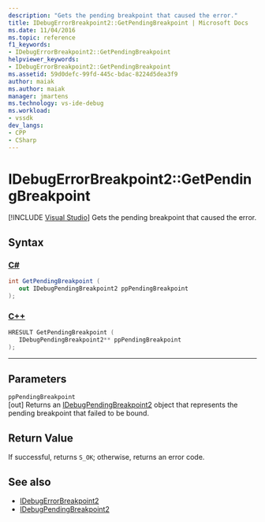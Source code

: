 ```yaml
---
description: "Gets the pending breakpoint that caused the error."
title: IDebugErrorBreakpoint2::GetPendingBreakpoint | Microsoft Docs
ms.date: 11/04/2016
ms.topic: reference
f1_keywords:
- IDebugErrorBreakpoint2::GetPendingBreakpoint
helpviewer_keywords:
- IDebugErrorBreakpoint2::GetPendingBreakpoint
ms.assetid: 59d0defc-99fd-445c-bdac-8224d5dea3f9
author: maiak
ms.author: maiak
manager: jmartens
ms.technology: vs-ide-debug
ms.workload:
- vssdk
dev_langs:
- CPP
- CSharp
---
```

# IDebugErrorBreakpoint2::GetPendingBreakpoint

 [!INCLUDE [Visual Studio](~/includes/applies-to-version/vs-windows-only.md)]
Gets the pending breakpoint that caused the error.

## Syntax

### [C#](#tab/csharp)
```csharp
int GetPendingBreakpoint ( 
   out IDebugPendingBreakpoint2 ppPendingBreakpoint
);
```
### [C++](#tab/cpp)
```cpp
HRESULT GetPendingBreakpoint ( 
   IDebugPendingBreakpoint2** ppPendingBreakpoint
);
```
---

## Parameters
`ppPendingBreakpoint`\
[out] Returns an [IDebugPendingBreakpoint2](../../../extensibility/debugger/reference/idebugpendingbreakpoint2.md) object that represents the pending breakpoint that failed to be bound.

## Return Value
 If successful, returns `S_OK`; otherwise, returns an error code.

## See also
- [IDebugErrorBreakpoint2](../../../extensibility/debugger/reference/idebugerrorbreakpoint2.md)
- [IDebugPendingBreakpoint2](../../../extensibility/debugger/reference/idebugpendingbreakpoint2.md)
